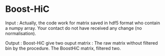 # Boost-HiC

Input :
Actually, the code work for matrix saved in hdf5 format who contain a numpy array. Your contact do not have received any change (no normalisation).

Output :
Boost-HiC give two ouput matrix :
The raw matrix without filtered bin by the procedure.
The BoostHiC matrix, filtered two.
